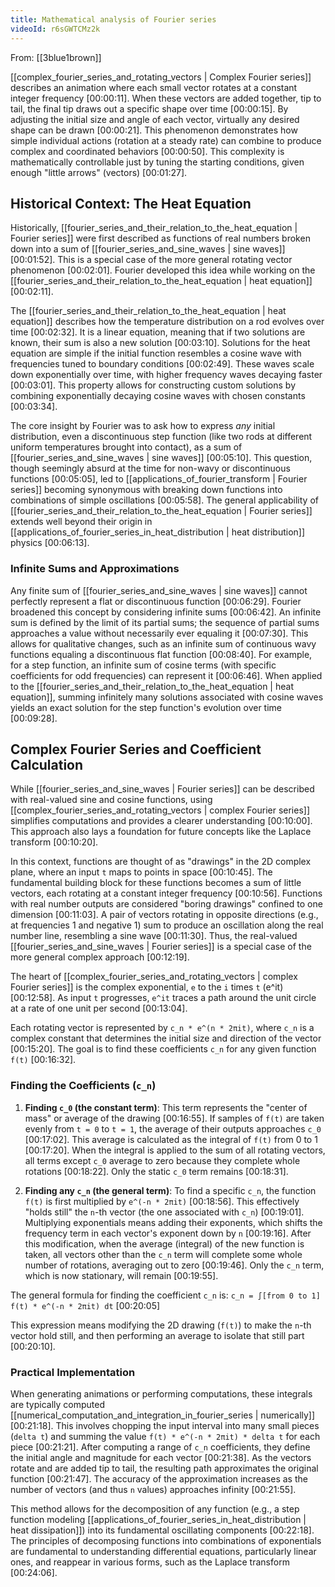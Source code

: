 ```yaml
---
title: Mathematical analysis of Fourier series
videoId: r6sGWTCMz2k
---
```


From: [[3blue1brown]] <br/> 

[[complex_fourier_series_and_rotating_vectors | Complex Fourier series]] describes an animation where each small vector rotates at a constant integer frequency <a class="yt-timestamp" data-t="00:00:11">[00:00:11]</a>. When these vectors are added together, tip to tail, the final tip draws out a specific shape over time <a class="yt-timestamp" data-t="00:00:15">[00:00:15]</a>. By adjusting the initial size and angle of each vector, virtually any desired shape can be drawn <a class="yt-timestamp" data-t="00:00:21">[00:00:21]</a>. This phenomenon demonstrates how simple individual actions (rotation at a steady rate) can combine to produce complex and coordinated behaviors <a class="yt-timestamp" data-t="00:00:50">[00:00:50]</a>. This complexity is mathematically controllable just by tuning the starting conditions, given enough "little arrows" (vectors) <a class="yt-timestamp" data-t="00:01:27">[00:01:27]</a>.

## Historical Context: The Heat Equation

Historically, [[fourier_series_and_their_relation_to_the_heat_equation | Fourier series]] were first described as functions of real numbers broken down into a sum of [[fourier_series_and_sine_waves | sine waves]] <a class="yt-timestamp" data-t="00:01:52">[00:01:52]</a>. This is a special case of the more general rotating vector phenomenon <a class="yt-timestamp" data-t="00:02:01">[00:02:01]</a>. Fourier developed this idea while working on the [[fourier_series_and_their_relation_to_the_heat_equation | heat equation]] <a class="yt-timestamp" data-t="00:02:11">[00:02:11]</a>.

The [[fourier_series_and_their_relation_to_the_heat_equation | heat equation]] describes how the temperature distribution on a rod evolves over time <a class="yt-timestamp" data-t="00:02:32">[00:02:32]</a>. It is a linear equation, meaning that if two solutions are known, their sum is also a new solution <a class="yt-timestamp" data-t="00:03:10">[00:03:10]</a>. Solutions for the heat equation are simple if the initial function resembles a cosine wave with frequencies tuned to boundary conditions <a class="yt-timestamp" data-t="00:02:49">[00:02:49]</a>. These waves scale down exponentially over time, with higher frequency waves decaying faster <a class="yt-timestamp" data-t="00:03:01">[00:03:01]</a>. This property allows for constructing custom solutions by combining exponentially decaying cosine waves with chosen constants <a class="yt-timestamp" data-t="00:03:34">[00:03:34]</a>.

The core insight by Fourier was to ask how to express *any* initial distribution, even a discontinuous step function (like two rods at different uniform temperatures brought into contact), as a sum of [[fourier_series_and_sine_waves | sine waves]] <a class="yt-timestamp" data-t="00:05:10">[00:05:10]</a>. This question, though seemingly absurd at the time for non-wavy or discontinuous functions <a class="yt-timestamp" data-t="00:05:05">[00:05:05]</a>, led to [[applications_of_fourier_transform | Fourier series]] becoming synonymous with breaking down functions into combinations of simple oscillations <a class="yt-timestamp" data-t="00:05:58">[00:05:58]</a>. The general applicability of [[fourier_series_and_their_relation_to_the_heat_equation | Fourier series]] extends well beyond their origin in [[applications_of_fourier_series_in_heat_distribution | heat distribution]] physics <a class="yt-timestamp" data-t="00:06:13">[00:06:13]</a>.

### Infinite Sums and Approximations

Any finite sum of [[fourier_series_and_sine_waves | sine waves]] cannot perfectly represent a flat or discontinuous function <a class="yt-timestamp" data-t="00:06:29">[00:06:29]</a>. Fourier broadened this concept by considering infinite sums <a class="yt-timestamp" data-t="00:06:42">[00:06:42]</a>. An infinite sum is defined by the limit of its partial sums; the sequence of partial sums approaches a value without necessarily ever equaling it <a class="yt-timestamp" data-t="00:07:30">[00:07:30]</a>. This allows for qualitative changes, such as an infinite sum of continuous wavy functions equaling a discontinuous flat function <a class="yt-timestamp" data-t="00:08:40">[00:08:40]</a>. For example, for a step function, an infinite sum of cosine terms (with specific coefficients for odd frequencies) can represent it <a class="yt-timestamp" data-t="00:06:46">[00:06:46]</a>. When applied to the [[fourier_series_and_their_relation_to_the_heat_equation | heat equation]], summing infinitely many solutions associated with cosine waves yields an exact solution for the step function's evolution over time <a class="yt-timestamp" data-t="00:09:28">[00:09:28]</a>.

## Complex Fourier Series and Coefficient Calculation

While [[fourier_series_and_sine_waves | Fourier series]] can be described with real-valued sine and cosine functions, using [[complex_fourier_series_and_rotating_vectors | complex Fourier series]] simplifies computations and provides a clearer understanding <a class="yt-timestamp" data-t="00:10:00">[00:10:00]</a>. This approach also lays a foundation for future concepts like the Laplace transform <a class="yt-timestamp" data-t="00:10:20">[00:10:20]</a>.

In this context, functions are thought of as "drawings" in the 2D complex plane, where an input `t` maps to points in space <a class="yt-timestamp" data-t="00:10:45">[00:10:45]</a>. The fundamental building block for these functions becomes a sum of little vectors, each rotating at a constant integer frequency <a class="yt-timestamp" data-t="00:10:56">[00:10:56]</a>. Functions with real number outputs are considered "boring drawings" confined to one dimension <a class="yt-timestamp" data-t="00:11:03">[00:11:03]</a>. A pair of vectors rotating in opposite directions (e.g., at frequencies 1 and negative 1) sum to produce an oscillation along the real number line, resembling a sine wave <a class="yt-timestamp" data-t="00:11:30">[00:11:30]</a>. Thus, the real-valued [[fourier_series_and_sine_waves | Fourier series]] is a special case of the more general complex approach <a class="yt-timestamp" data-t="00:12:19">[00:12:19]</a>.

The heart of [[complex_fourier_series_and_rotating_vectors | complex Fourier series]] is the complex exponential, `e` to the `i` times `t` (e^it) <a class="yt-timestamp" data-t="00:12:58">[00:12:58]</a>. As input `t` progresses, `e^it` traces a path around the unit circle at a rate of one unit per second <a class="yt-timestamp" data-t="00:13:04">[00:13:04]</a>.

Each rotating vector is represented by `c_n * e^(n * 2πit)`, where `c_n` is a complex constant that determines the initial size and direction of the vector <a class="yt-timestamp" data-t="00:15:20">[00:15:20]</a>. The goal is to find these coefficients `c_n` for any given function `f(t)` <a class="yt-timestamp" data-t="00:16:32">[00:16:32]</a>.

### Finding the Coefficients (`c_n`)

1.  **Finding `c_0` (the constant term)**:
    This term represents the "center of mass" or average of the drawing <a class="yt-timestamp" data-t="00:16:55">[00:16:55]</a>. If samples of `f(t)` are taken evenly from `t = 0` to `t = 1`, the average of their outputs approaches `c_0` <a class="yt-timestamp" data-t="00:17:02">[00:17:02]</a>. This average is calculated as the integral of `f(t)` from 0 to 1 <a class="yt-timestamp" data-t="00:17:20">[00:17:20]</a>.
    When the integral is applied to the sum of all rotating vectors, all terms except `c_0` average to zero because they complete whole rotations <a class="yt-timestamp" data-t="00:18:22">[00:18:22]</a>. Only the static `c_0` term remains <a class="yt-timestamp" data-t="00:18:31">[00:18:31]</a>.

2.  **Finding any `c_n` (the general term)**:
    To find a specific `c_n`, the function `f(t)` is first multiplied by `e^(-n * 2πit)` <a class="yt-timestamp" data-t="00:18:56">[00:18:56]</a>. This effectively "holds still" the `n`-th vector (the one associated with `c_n`) <a class="yt-timestamp" data-t="00:19:01">[00:19:01]</a>. Multiplying exponentials means adding their exponents, which shifts the frequency term in each vector's exponent down by `n` <a class="yt-timestamp" data-t="00:19:16">[00:19:16]</a>.
    After this modification, when the average (integral) of the new function is taken, all vectors other than the `c_n` term will complete some whole number of rotations, averaging out to zero <a class="yt-timestamp" data-t="00:19:46">[00:19:46]</a>. Only the `c_n` term, which is now stationary, will remain <a class="yt-timestamp" data-t="00:19:55">[00:19:55]</a>.

The general formula for finding the coefficient `c_n` is:
`c_n = ∫[from 0 to 1] f(t) * e^(-n * 2πit) dt` <a class="yt-timestamp" data-t="00:20:05">[00:20:05]</a>

This expression means modifying the 2D drawing (`f(t)`) to make the `n`-th vector hold still, and then performing an average to isolate that still part <a class="yt-timestamp" data-t="00:20:10">[00:20:10]</a>.

### Practical Implementation

When generating animations or performing computations, these integrals are typically computed [[numerical_computation_and_integration_in_fourier_series | numerically]] <a class="yt-timestamp" data-t="00:21:18">[00:21:18]</a>. This involves chopping the input interval into many small pieces (`delta t`) and summing the value `f(t) * e^(-n * 2πit) * delta t` for each piece <a class="yt-timestamp" data-t="00:21:21">[00:21:21]</a>. After computing a range of `c_n` coefficients, they define the initial angle and magnitude for each vector <a class="yt-timestamp" data-t="00:21:38">[00:21:38]</a>. As the vectors rotate and are added tip to tail, the resulting path approximates the original function <a class="yt-timestamp" data-t="00:21:47">[00:21:47]</a>. The accuracy of the approximation increases as the number of vectors (and thus `n` values) approaches infinity <a class="yt-timestamp" data-t="00:21:55">[00:21:55]</a>.

This method allows for the decomposition of any function (e.g., a step function modeling [[applications_of_fourier_series_in_heat_distribution | heat dissipation]]) into its fundamental oscillating components <a class="yt-timestamp" data-t="00:22:18">[00:22:18]</a>. The principles of decomposing functions into combinations of exponentials are fundamental to understanding differential equations, particularly linear ones, and reappear in various forms, such as the Laplace transform <a class="yt-timestamp" data-t="00:24:06">[00:24:06]</a>.